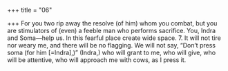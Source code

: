 +++
title = "06"

+++
For you two rip away the resolve (of him) whom you combat, but you  are stimulators of (even) a feeble man who performs sacrifice.
You, Indra and Soma—help us. In this fearful place create wide space. 7. It will not tire nor weary me, and there will be no flagging. We will not  say, “Don’t press soma (for him [=Indra],)”
(Indra,) who will grant to me, who will give, who will be attentive, who  will approach me with cows, as I press it.